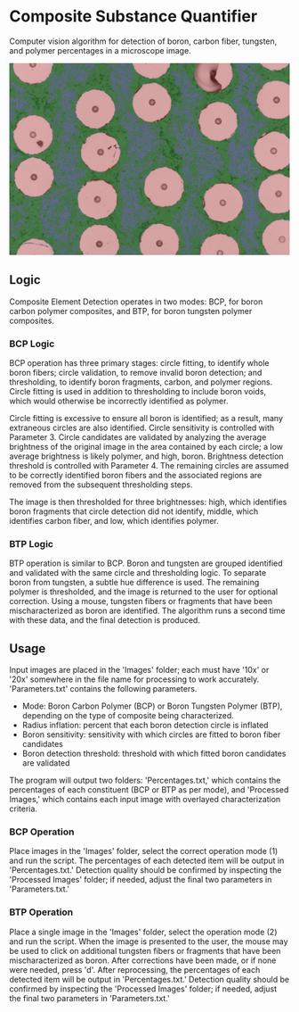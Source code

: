 # Composite Substance Quantifier
Computer vision algorithm for detection of boron, carbon fiber, tungsten, and polymer percentages in a microscope image.  

![Sample Image](images/20x_BCP_Example.jpg)

## Logic 

Composite Element Detection operates in two modes: BCP, for boron carbon polymer composites, and BTP, for boron tungsten polymer composites. 



### BCP Logic

BCP operation has three primary stages: circle fitting, to identify whole boron fibers; circle validation, to remove invalid boron detection; and thresholding, to identify boron fragments, carbon, and polymer regions. Circle fitting is used in addition to thresholding to include boron voids, which would otherwise be incorrectly identified as polymer. 

Circle fitting is excessive to ensure all boron is identified; as a result, many extraneous circles are also identified. Circle sensitivity is controlled with Parameter 3. Circle candidates are validated by analyzing the average brightness of the original image in the area contained by each circle; a low average brightness is likely polymer, and high, boron. Brightness detection threshold is controlled with Parameter 4. The remaining circles are assumed to be correctly identified boron fibers and the associated regions are removed from the subsequent thresholding steps. 

The image is then thresholded for three brightnesses: high, which identifies boron fragments that circle detection did not identify, middle, which identifies carbon fiber, and low, which identifies polymer. 

### BTP Logic

BTP operation is similar to BCP. Boron and tungsten are grouped identified and validated with the same circle and thresholding logic. To separate boron from tungsten, a subtle hue difference is used. The remaining polymer is thresholded, and the image is returned to the user for optional correction. Using a mouse, tungsten fibers or fragments that have been mischaracterized as boron are identified. The algorithm runs a second time with these data, and the final detection is produced. 


## Usage 

Input images are placed in the 'Images' folder; each must have '10x' or '20x' somewhere in the file name for processing to work accurately. 'Parameters.txt' contains the following parameters. 

- Mode: Boron Carbon Polymer (BCP) or Boron Tungsten Polymer (BTP), depending on the type of composite being characterized. 
- Radius inflation: percent that each boron detection circle is inflated
- Boron sensitivity: sensitivity with which circles are fitted to boron fiber candidates
- Boron detection threshold: threshold with which fitted boron candidates are validated

The program will output two folders: 'Percentages.txt,' which contains the percentages of each constituent (BCP or BTP as per mode), and 'Processed Images,' which contains each input image with overlayed characterization criteria. 

### BCP Operation

Place images in the 'Images' folder, select the correct operation mode (1) and run the script. The percentages of each detected item will be output in 'Percentages.txt.' Detection quality should be confirmed by inspecting the 'Processed Images' folder; if needed, adjust the final two parameters in 'Parameters.txt.' 

### BTP Operation

Place a single image in the 'Images' folder, select the operation mode (2) and run the script. When the image is presented to the user, the mouse may be used to click on additional tungsten fibers or fragments that have been mischaracterized as boron. After corrections have been made, or if none were needed, press 'd'. After reprocessing, the percentages of each detected item will be output in 'Percentages.txt.' Detection quality should be confirmed by inspecting the 'Processed Images' folder; if needed, adjust the final two parameters in 'Parameters.txt.' 


